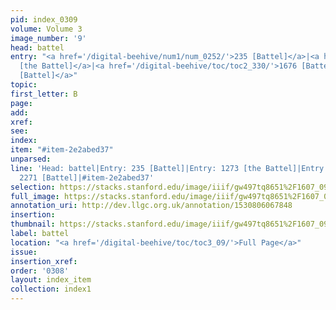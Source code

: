 ```yaml
---
pid: index_0309
volume: Volume 3
image_number: '9'
head: battel
entry: "<a href='/digital-beehive/num1/num_0252/'>235 [Battel]</a>|<a href='/digital-beehive/toc/toc2_248/'>1273
  [the Battel]</a>|<a href='/digital-beehive/toc/toc2_330/'>1676 [Battel]</a>|<a href='/digital-beehive/toc/toc2_398/'>2271
  [Battel]</a>"
topic: 
first_letter: B
page: 
add: 
xref: 
see: 
index: 
item: "#item-2e2abed37"
unparsed: 
line: 'Head: battel|Entry: 235 [Battel]|Entry: 1273 [the Battel]|Entry: 1676 [Battel]|Entry:
  2271 [Battel]|#item-2e2abed37'
selection: https://stacks.stanford.edu/image/iiif/gw497tq8651%2F1607_0952/1609,846,776,108/full/0/default.jpg
full_image: https://stacks.stanford.edu/image/iiif/gw497tq8651%2F1607_0952/full/full/0/default.jpg
annotation_uri: http://dev.llgc.org.uk/annotation/1530806067848
insertion: 
thumbnail: https://stacks.stanford.edu/image/iiif/gw497tq8651%2F1607_0952/1609,846,776,108/150,/0/default.jpg
label: battel
location: "<a href='/digital-beehive/toc/toc3_09/'>Full Page</a>"
issue: 
insertion_xref: 
order: '0308'
layout: index_item
collection: index1
---
```

